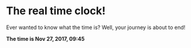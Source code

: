 # The real time clock!

Ever wanted to know what the time is? Well, your journey is about to end!

**The time is Nov 27, 2017, 09:45**